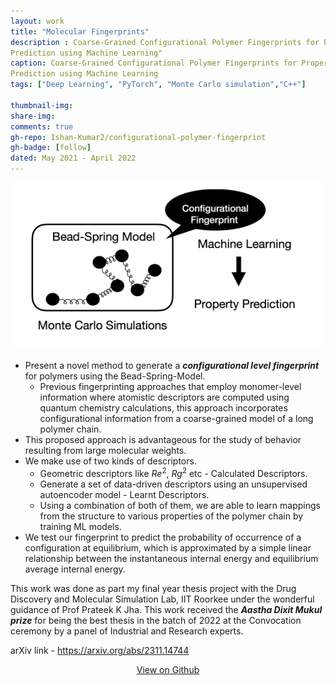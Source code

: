 ```yaml
---
layout: work
title: "Molecular Fingerprints"
description : Coarse-Grained Configurational Polymer Fingerprints for Property
Prediction using Machine Learning"
caption: Coarse-Grained Configurational Polymer Fingerprints for Property
Prediction using Machine Learning
tags: ["Deep Learning", "PyTorch", "Monte Carlo simulation","C++"]

thumbnail-img:
share-img:
comments: true
gh-repo: Ishan-Kumar2/configurational-polymer-fingerprint
gh-badge: [follow]
dated: May 2021 - April 2022
---
```



<img src="https://github.com/Ishan-Kumar2/configurational-polymer-fingerprint/blob/main/polymerfingerprint.png" width="600">

- Present a novel method to generate a ***configurational level fingerprint*** for polymers using the Bead-Spring-Model.
  - Previous fingerprinting approaches that employ monomer-level information where atomistic descriptors are computed using quantum chemistry calculations, this approach incorporates configurational information from a coarse-grained model of a long polymer chain.
- This proposed approach is advantageous for the study of behavior resulting from large molecular weights.
- We make use of two kinds of descriptors.
  - Geometric descriptors like $Re^2$, $Rg^2$ etc - Calculated Descriptors.
  - Generate a set of data-driven descriptors using an unsupervised autoencoder model - Learnt Descriptors.
  - Using a combination of both of them, we are able to learn mappings from the structure to various properties of the polymer chain by training ML models.
- We test our fingerprint to predict the probability of occurrence of a configuration at equilibrium, which is approximated by a simple linear relationship between the instantaneous internal energy and equilibrium average internal energy.

This work was done as part my final year thesis project with the Drug Discovery and Molecular Simulation Lab, IIT Roorkee under the wonderful guidance of Prof Prateek K Jha. This work received the ***Aastha Dixit Mukul prize*** for being the best thesis in the batch of 2022 at the Convocation ceremony by a panel of Industrial and Research experts.

arXiv link - https://arxiv.org/abs/2311.14744


<center>
<a class="btn-github" href="https://github.com/Ishan-Kumar2/configurational-polymer-fingerprint" >
  View on Github
</a>
</center>

